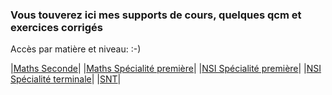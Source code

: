 

### Vous touverez ici mes supports de cours, quelques qcm et exercices corrigés


Accès par matière et niveau: :-)

|[Maths Seconde](m/2/index.html)|
|[Maths Spécialité première](m/1/index.html)|
|[NSI Spécialité première](nsi/1/index.html)|
|[NSI Spécialité terminale](nsi/t/index.html)|
|[SNT](snt/index.html)|
